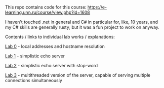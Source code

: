 This repo contains code for this course: https://e-learning.unn.ru/course/view.php?id=1608



I haven't touched .net in general and C# in particular for, like, 10 years, and my C# skills are generally rusty; but it was a fun project to work on anyway.



Contents / links to individual lab works / explanations:



[Lab 0](Lab0/README.MD) - local addresses and hostname resolution

[Lab 1](Lab1/README.MD) - simplistic echo server

[Lab 2](Lab2/README.MD) - simplistic echo server with stop-word

[Lab 3](Lab3/README.MD) - multithreaded version of the server, capable of serving multiple connections simultaneously

